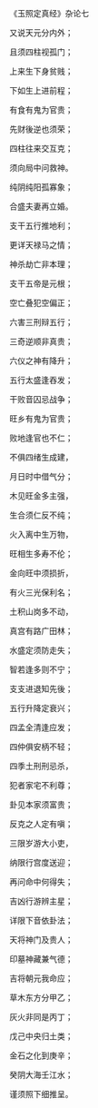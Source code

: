 《玉照定真经》杂论七

又说天元分内外；

且须四柱视孤门；

上来生下身贫贱；

下如生上进前程；

有食有鬼为官贵；

先财後逆也须荣；

四柱往来交互克；

须向局中问救神。

纯阴纯阳孤寡象；

合盛夫妻再立婚。

支干五行推地利；

更详天禄马之情；

神杀劫亡非本理；

支干五帝是元根；

空亡叠犯空偏正；

六害三刑辩五行；

三奇逆顺非真贵；

六仪之神有降升；

五行太盛逢吞发；

干败音囚忌战争；

旺乡有鬼为官贵；

败地逢官也不仁；

不俱四绪生成建，

月日时中借气分；

木见旺金多主强，

生合须仁反不纯；

火入离中生万物，

旺相生多寿不伦；

金向旺中须损折，

有火三光保利名；

土积山岗多不动，

真宫有路广田林；

水盛定须防走失；

智若逢多则不宁；

支支进退知先後；

五行升降定衰兴；

四孟全清逢应发；

四仲俱安柄不轻；

四季土刑刑忌杀，

犯者家宅不利尊；

卦见本家须富贵；

反克之人定有嗔；

三限岁游大小吏，

纳限行宫度送迎；

再问命中何得失；

吉凶行游辨主星；

详限下音依卦法；

天将神门及贵人；

印墓神藏兼气德；

吉将朝元我命应；

草木东方分甲乙；

灰火非同是丙丁；

戊己中央归土类；

金石之化到庚辛；

癸阴大海壬江水；

谨须照下细推呈。

